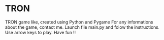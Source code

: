# TRON
TRON game like, created using Python and Pygame 
For any informations about the game, contact me.
Launch file main.py and folow the instructions. 
Use arrow keys to play.
Have fun !!
